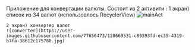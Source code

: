Приложение для конвертации валюты.
Состоит из 2 активити :
    1 экран) список из 34 валют (использовлось RecyclerView)
    ![mainAct](https://user-images.githubusercontent.com/77656473/128669535-c19dd3a8-5d50-40e4-b501-48dc4360cd55.jpg)

    2 экран) конвертер валют
    ![converter](https://user-images.githubusercontent.com/77656473/128669531-c89393fd-ec35-4319-b7fa-38612c175780.jpg)
